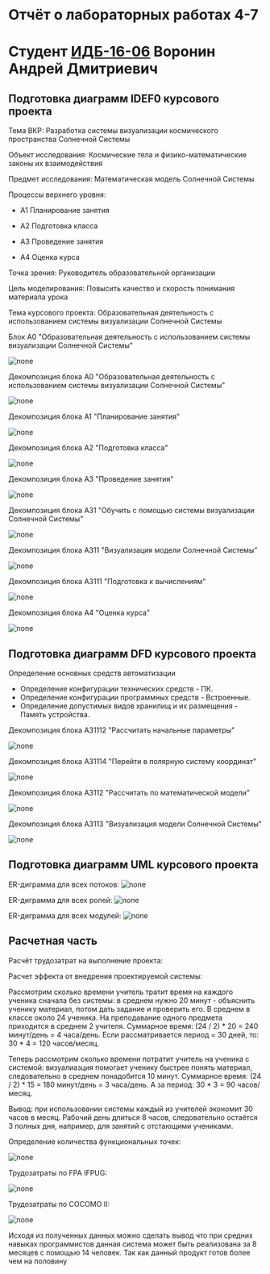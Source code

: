 # Отчёт о лабораторных работах 4-7
# Студент [ИДБ-16-06](https://github.com/stankin/design-1/wiki/list-idb-16-06) Воронин Андрей Дмитриевич
## Подготовка диаграмм IDEF0 курсового проекта
Тема ВКР: Разработка системы визуализации космического пространства Солнечной Системы

Объект исследования: Космические тела и физико-математические законы их взаимодействия

Предмет исследования: Математическая модель Солнечной Системы

Процессы верхнего уровня:

+ A1 Планирование занятия

+ A2 Подготовка класса

+ A3 Проведение занятия

+ A4 Оценка курса

Точка зрения: Руководитель образовательной организации  

Цель моделирования: Повысить качество и скорость понимания материала урока 

Тема курсового проекта: Образовательная деятельность с использованием системы визуализации Солнечной Системы

Блок А0 "Образовательная деятельность с использованием системы визуализации Солнечной Системы"

![none](https://github.com/Voronin98/Kursovaya/blob/master/01_A0.png)

Декомпозиция блока А0 "Образовательная деятельность с использованием системы визуализации Солнечной Системы"

![none](https://github.com/Voronin98/Kursovaya/blob/master/02_A0Newnew.png)

Декомпозиция блока А1 "Планирование занятия"

![none](https://github.com/Voronin98/Kursovaya/blob/master/03_A1.png)

Декомпозиция блока А2 "Подготовка класса"

![none](https://github.com/Voronin98/Kursovaya/blob/master/04_A2New.png)

Декомпозиция блока А3 "Проведение занятия"

![none](https://github.com/Voronin98/Kursovaya/blob/master/05_A3New.png)

Декомпозиция блока А31 "Обучить с помощью системы визуализации Солнечной Системы"

![none](https://github.com/Voronin98/Kursovaya/blob/master/06_A31New.png)

Декомпозиция блока А311 "Визуализация модели Солнечной Системы"

![none](https://github.com/Voronin98/Kursovaya/blob/master/07_A311New.png)

Декомпозиция блока А3111 "Подготовка к вычислениям"

![none](https://github.com/Voronin98/Kursovaya/blob/master/08_A3111.png)

Декомпозиция блока А4 "Оценка курса"

![none](https://github.com/Voronin98/Kursovaya/blob/master/13_A4.png)

## Подготовка диаграмм DFD курсового проекта
Определение основных средств автоматизации

+ Определение конфигурации технических средств - ПК.
+ Определение конфигурации программных средств - Встроенные.
+ Определение допустимых видов хранилищ и их размещения - Память устройства.

Декомпозиция блока А31112 "Рассчитать начальные параметры"

![none](https://github.com/Voronin98/Kursovaya/blob/master/09_A31112.png)

Декомпозиция блока А31114 "Перейти в полярную систему координат"

![none](https://github.com/Voronin98/Kursovaya/blob/master/10_A31114.png)

Декомпозиция блока А3112 "Рассчитать по математической модели"

![none](https://github.com/Voronin98/Kursovaya/blob/master/11_A3112.png)

Декомпозиция блока А3113 "Визуализация модели Солнечной Системы"

![none](https://github.com/Voronin98/Kursovaya/blob/master/12_A3113.png)

## Подготовка диаграмм UML курсового проекта
ER-диграмма для всех потоков:
![none](https://github.com/Voronin98/Kursovaya/blob/master/%D0%94%D0%B8%D0%B0%D0%B3%D1%80%D0%B0%D0%BC%D0%BC%D0%B0%20%D0%BF%D0%BE%D1%82%D0%BE%D0%BA%D0%BE%D0%B2.png)

ER-диграмма для всех ролей:
![none](https://github.com/Voronin98/Kursovaya/blob/master/%D0%94%D0%B8%D0%B0%D0%B3%D1%80%D0%B0%D0%BC%D0%BC%D0%B0%20%D1%80%D0%BE%D0%BB%D0%B5%D0%B9.png)

ER-диграмма для всех модулей:
![none](https://github.com/Voronin98/Kursovaya/blob/master/%D0%94%D0%B8%D0%B0%D0%B3%D1%80%D0%B0%D0%BC%D0%BC%D0%B0%20%D0%BF%D1%80%D1%8F%D0%BC%20%D0%B2%D1%81%D0%B5%D1%85%20%D0%BC%D0%BE%D0%B4%D1%83%D0%BB%D0%B5%D0%B9.svg)

## Расчетная часть
Расчёт трудозатрат на выполнение проекта:

Расчет эффекта от внедрения проектируемой системы:

Рассмотрим сколько времени учитель тратит время на каждого ученика сначала без системы: в среднем нужно 20 минут - объяснить ученику материал, потом дать задание и проверить его. В среднем в классе около 24 ученика. На преподавание одного предмета приходится в среднем 2 учителя. Суммарное время: (24 / 2) * 20 = 240 минут/день = 4 часа/день. Если рассматривается период = 30 дней, то: 30 * 4 = 120 часов/месяц.

Теперь рассмотрим сколько времени потратит учитель на ученика с системой: визуалиазция помогает ученику быстрее понять материал, следовательно в среднем понадобится 10 минут. Суммарное время: (24 / 2) * 15 = 180 минут/день = 3 часа/день. А за период: 30 * 3 = 90 часов/месяц. 

Вывод: при использовании системы каждый из учителей экономит 30 часов в месяц. Рабочий день длиться 8 часов, следовательно остаётся 3 полных дня, например, для занятий с отстающими учениками. 

Определение количества функциональных точек:

![none](https://github.com/Voronin98/Kursovaya/blob/master/%D0%9D%D0%B0%D1%87%D0%B0%D0%BB%D0%A0%D0%B0%D1%81%D1%87%D1%91%D1%82%D0%B0%D0%A21.JPG)

Трудозатраты по FPA IFPUG:

![none](https://github.com/Voronin98/Kursovaya/blob/master/FPA.JPG)

Трудозатраты по COCOMO II:

![none](https://github.com/Voronin98/Kursovaya/blob/master/COCOMO.JPG)

Исходя из полученных данных можно сделать вывод что при средних навыках программистов данная система может быть реализована за 8 месяцев с помощью 14 человек. Так как данный продукт готов более чем на половину
